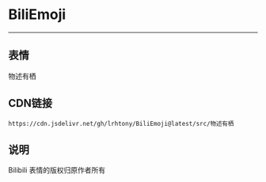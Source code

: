 
# BiliEmoji
---
## 表情
物述有栖
## CDN链接
```
https://cdn.jsdelivr.net/gh/lrhtony/BiliEmoji@latest/src/物述有栖
```
## 说明
Bilibili 表情的版权归原作者所有
